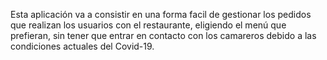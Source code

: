 Esta aplicación va a consistir en una forma facil de gestionar los pedidos que realizan los usuarios
con el restaurante, eligiendo el menú que prefieran, sin tener que entrar en contacto con los camareros
debido a las condiciones actuales del Covid-19.